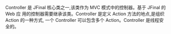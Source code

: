 Controller 是 JFinal 核心类之一,该类作为 MVC 模式中的控制器。基于 JFinal 的 Web 应 用的控制器需要继承该类。Controller 是定义 Action 方法的地点,是组织 Action 的一种方式, 一个 Controller 可以包含多个 Action。Controller 是线程安全的。
